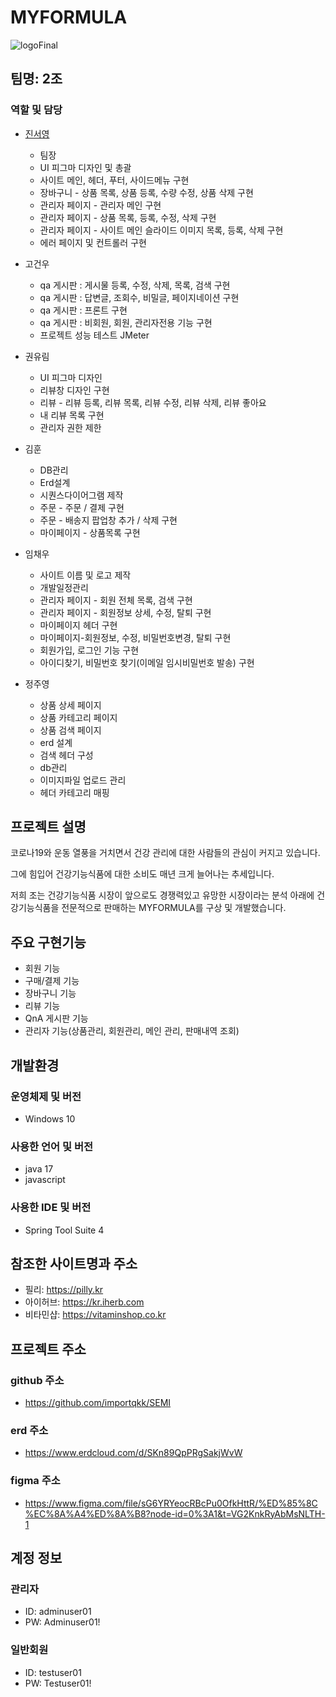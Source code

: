# MYFORMULA
![logoFinal](https://user-images.githubusercontent.com/121537146/231100829-34f4bbcd-3119-46b0-8550-dcdcf2053f55.png)

## 팀명: 2조


### 역할 및 담당
- <a href="https://github.com/importqkk">진서영</a>
	- 팀장
	- UI 피그마 디자인 및 총괄
	- 사이트 메인, 헤더, 푸터, 사이드메뉴 구현
	- 장바구니 - 상품 목록, 상품 등록, 수량 수정, 상품 삭제 구현
	- 관리자 페이지 - 관리자 메인 구현
	- 관리자 페이지 - 상품 목록, 등록, 수정, 삭제 구현
	- 관리자 페이지 - 사이트 메인 슬라이드 이미지 목록, 등록, 삭제 구현
	- 에러 페이지 및 컨트롤러 구현
  
- 고건우
	- qa 게시판 : 게시물 등록, 수정, 삭제, 목록, 검색 구현
	- qa 게시판 : 답변글, 조회수, 비밀글, 페이지네이션 구현
	- qa 게시판 : 프론트 구현
	- qa 게시판 : 비회원, 회원, 관리자전용 기능 구현
	- 프로젝트 성능 테스트 JMeter
  
- 권유림
	- UI 피그마 디자인
	- 리뷰창 디자인 구현
	- 리뷰 - 리뷰 등록, 리뷰 목록, 리뷰 수정, 리뷰 삭제, 리뷰 좋아요
	- 내 리뷰 목록 구현
	- 관리자 권한 제한
  
- 김훈
	- DB관리
	- Erd설계
	- 시퀀스다이어그램 제작
	- 주문 - 주문 / 결제 구현
	- 주문 - 배송지 팝업창 추가 / 삭제 구현
	- 마이페이지 - 상품목록 구현
  
- 임채우
	- 사이트 이름 및 로고 제작
	- 개발일정관리
	- 관리자 페이지 - 회원 전체 목록, 검색 구현
	- 관리자 페이지 - 회원정보 상세, 수정, 탈퇴 구현
	- 마이페이지 헤더 구현
	- 마이페이지-회원정보, 수정, 비밀번호변경, 탈퇴 구현
	- 회원가입, 로그인 기능 구현
	- 아이디찾기, 비밀번호 찾기(이메일 임시비밀번호 발송) 구현
  
- 정주영
	- 상품 상세 페이지
	- 상품 카테고리 페이지
	- 상품 검색 페이지
	- erd 설계
	- 검색 헤더 구성
	- db관리
	- 이미지파일 업로드 관리
	- 헤더 카테고리 매핑


## 프로젝트 설명
코로나19와 운동 열풍을 거치면서 건강 관리에 대한 사람들의 관심이 커지고 있습니다.

그에 힘입어 건강기능식품에 대한 소비도 매년 크게 늘어나는 추세입니다.

저희 조는 건강기능식품 시장이 앞으로도 경쟁력있고 유망한 시장이라는 분석 아래에 건강기능식품을 전문적으로 판매하는 MYFORMULA를 구상 및 개발했습니다.


## 주요 구현기능
- 회원 기능
- 구매/결제 기능
- 장바구니 기능
- 리뷰 기능
- QnA 게시판 기능
- 관리자 기능(상품관리, 회원관리, 메인 관리, 판매내역 조회)

## 개발환경
### 운영체제 및 버전
- Windows 10
### 사용한 언어 및 버전
- java 17
- javascript
### 사용한 IDE 및 버전
- Spring Tool Suite 4

## 참조한 사이트명과 주소
- 필리: https://pilly.kr
- 아이허브: https://kr.iherb.com
- 비타민샵: https://vitaminshop.co.kr

## 프로젝트 주소
### github 주소
- https://github.com/importqkk/SEMI

### erd 주소
- https://www.erdcloud.com/d/SKn89QpPRgSakjWvW

### figma 주소
* https://www.figma.com/file/sG6YRYeocRBcPu0OfkHttR/%ED%85%8C%EC%8A%A4%ED%8A%B8?node-id=0%3A1&t=VG2KnkRyAbMsNLTH-1

## 계정 정보
### 관리자
- ID: adminuser01
- PW: Adminuser01!
### 일반회원
- ID: testuser01
- PW: Testuser01!
